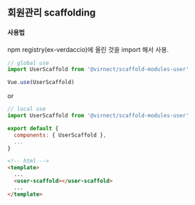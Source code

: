## 회원관리 scaffolding

#### 사용법

npm registry(ex-verdaccio)에 올린 것을 import 해서 사용.

```javascript
// global use
import UserScaffold from '@virnect/scaffold-modules-user'

Vue.use(UserScaffold)
```

or

```javascript
// local use
import UserScaffold from '@virnect/scaffold-modules-user'

export default {
  components: { UserScaffold },
  ...
}
```

```HTML
<!-- html -->
<template>
  ...
  <user-scaffold></user-scaffold>
  ...
</template>
```